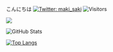 こんにちは
[![Twitter: maki_saki](https://img.shields.io/twitter/follow/maki_saki?style=social)](https://twitter.com/maki_saki)
![Visitors](https://visitor-badge.glitch.me/badge?page_id=onokou&left_color=gray&right_color=blue)
 
![](https://github-profile-summary-cards.vercel.app/api/cards/profile-details?username=onokou&theme=vue)
 
![GitHub Stats](https://github-readme-stats.vercel.app/api?username=onokou&show_icons=true)
 
[![Top Langs](https://github-readme-stats.vercel.app/api/top-langs/?username=onokou&layout=compact&langs_count=6)](https://github.com/anuraghazra/github-readme-stats)

